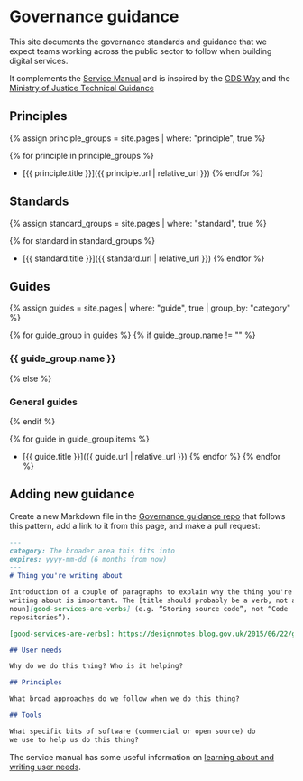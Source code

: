 # Governance guidance
This site documents the governance standards and guidance that we expect teams working
across the public sector to follow when building digital services.

It complements the [Service Manual](https://www.gov.uk/service-manual) and
is inspired by the [GDS Way](https://gds-way.cloudapps.digital) and the
[Ministry of Justice Technical Guidance](https://ministryofjustice.github.io/technical-guidance/#moj-technical-guidance)


## Principles

{% assign principle_groups = site.pages
  | where: "principle", true %}

{% for principle in principle_groups %}
- [{{ principle.title }}]({{ principle.url | relative_url }})
{% endfor %}

## Standards

{% assign standard_groups = site.pages
  | where: "standard", true %}

{% for standard in standard_groups %}
- [{{ standard.title }}]({{ standard.url | relative_url }})
{% endfor %}

## Guides

{% assign guides = site.pages
  | where: "guide", true
  | group_by: "category" %}

{% for guide_group in guides %}
{% if guide_group.name != "" %}
### {{ guide_group.name }}
{% else %}
### General guides
{% endif %}

{% for guide in guide_group.items %}
- [{{ guide.title }}]({{ guide.url | relative_url }})
{% endfor %}
{% endfor %}

## Adding new guidance

Create a new Markdown file in the [Governance guidance repo](https://github.com/luke-slowen/governance-guidance) that follows this pattern, add a link to it
from this page, and make a pull request:

```markdown
---
category: The broader area this fits into
expires: yyyy-mm-dd (6 months from now)
---
# Thing you're writing about

Introduction of a couple of paragraphs to explain why the thing you're
writing about is important. The [title should probably be a verb, not a
noun][good-services-are-verbs] (e.g. “Storing source code”, not “Code
repositories”).

[good-services-are-verbs]: https://designnotes.blog.gov.uk/2015/06/22/good-services-are-verbs-2/

## User needs

Why do we do this thing? Who is it helping?

## Principles

What broad approaches do we follow when we do this thing?

## Tools

What specific bits of software (commercial or open source) do
we use to help us do this thing?
```

The service manual has some useful information on
[learning about and writing user needs](https://www.gov.uk/service-manual/user-research/start-by-learning-user-needs).

